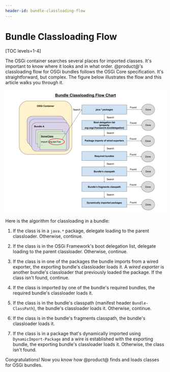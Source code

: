 ```yaml
---
header-id: bundle-classloading-flow
---
```


# Bundle Classloading Flow

[TOC levels=1-4]

The OSGi container searches several places for imported classes. It's important 
to know where it looks and in what order. @product@'s classloading flow for OSGi 
bundles follows the OSGi Core specification. It's straightforward, but complex. 
The figure below illustrates the flow and this article walks you through it. 

![Figure 1.0: This flow chart illustrates classloading in a bundle.](../../images/bundle-classloading-flow-chart.png)

Here is the algorithm for classloading in a bundle: 

1.  If the class is in a `java.*` package, delegate loading to the parent 
    classloader. Otherwise, continue. 

2.  If the class is in the OSGi Framework's boot delegation list, delegate 
    loading to the parent classloader. Otherwise, continue. 

3.  If the class is in one of the packages the bundle imports from a wired 
    exporter, the exporting bundle's classloader loads it. A *wired exporter* is 
    another bundle's classloader that previously loaded the package. If the 
    class isn't found, continue. 

4.  If the class is imported by one of the bundle's required bundles, the 
    required bundle's classloader loads it. 

5.  If the class is in the bundle's classpath (manifest header 
    `Bundle-ClassPath`), the bundle's classloader loads it. Otherwise, continue. 

6.  If the class is in the bundle's fragments classpath, the bundle's 
    classloader loads it. 

7.  If the class is in a package that's dynamically imported using 
    `DynamicImport-Package` and a wire is established with the exporting bundle, 
    the exporting bundle's classloader loads it. Otherwise, the class isn't 
    found. 

Congratulations! Now you know how @product@ finds and loads classes for OSGi 
bundles. 
